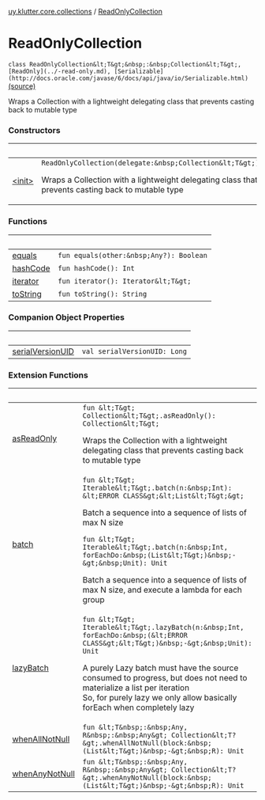 [uy.klutter.core.collections](../index.md) / [ReadOnlyCollection](.)


# ReadOnlyCollection
`class ReadOnlyCollection&lt;T&gt;&nbsp;:&nbsp;Collection&lt;T&gt;, [ReadOnly](../-read-only.md), [Serializable](http://docs.oracle.com/javase/6/docs/api/java/io/Serializable.html)` [(source)](https://github.com/kohesive/klutter/blob/master/core-jdk6/src/main/kotlin/uy/klutter/core/common/Immutable.kt#L34)

Wraps a Collection with a lightweight delegating class that prevents casting back to mutable type



### Constructors

|&nbsp;|&nbsp;|
|---|---|
| [&lt;init&gt;](-init-.md) | `ReadOnlyCollection(delegate:&nbsp;Collection&lt;T&gt;)`<p>Wraps a Collection with a lightweight delegating class that prevents casting back to mutable type</p> |

### Functions

|&nbsp;|&nbsp;|
|---|---|
| [equals](equals.md) | `fun equals(other:&nbsp;Any?): Boolean` |
| [hashCode](hash-code.md) | `fun hashCode(): Int` |
| [iterator](iterator.md) | `fun iterator(): Iterator&lt;T&gt;` |
| [toString](to-string.md) | `fun toString(): String` |

### Companion Object Properties

|&nbsp;|&nbsp;|
|---|---|
| [serialVersionUID](serial-version-u-i-d.md) | `val serialVersionUID: Long` |

### Extension Functions

|&nbsp;|&nbsp;|
|---|---|
| [asReadOnly](../kotlin.collections.-collection/as-read-only.md) | `fun &lt;T&gt; Collection&lt;T&gt;.asReadOnly(): Collection&lt;T&gt;`<p>Wraps the Collection with a lightweight delegating class that prevents casting back to mutable type</p> |
| [batch](../kotlin.collections.-iterable/batch.md) | `fun &lt;T&gt; Iterable&lt;T&gt;.batch(n:&nbsp;Int): &lt;ERROR CLASS&gt;&lt;List&lt;T&gt;&gt;`<p>Batch a sequence into a sequence of lists of max N size</p>`fun &lt;T&gt; Iterable&lt;T&gt;.batch(n:&nbsp;Int, forEachDo:&nbsp;(List&lt;T&gt;)&nbsp;-&gt;&nbsp;Unit): Unit`<p>Batch a sequence into a sequence of lists of max N size, and execute a lambda for each group</p> |
| [lazyBatch](../kotlin.collections.-iterable/lazy-batch.md) | `fun &lt;T&gt; Iterable&lt;T&gt;.lazyBatch(n:&nbsp;Int, forEachDo:&nbsp;(&lt;ERROR CLASS&gt;&lt;T&gt;)&nbsp;-&gt;&nbsp;Unit): Unit`<p>A purely Lazy batch must have the source consumed to progress, but does not need to materialize a list per iteration<br/>So, for purely lazy we only allow basically forEach when completely lazy</p> |
| [whenAllNotNull](../../uy.klutter.core.common/kotlin.collections.-collection/when-all-not-null.md) | `fun &lt;T&nbsp;:&nbsp;Any, R&nbsp;:&nbsp;Any&gt; Collection&lt;T?&gt;.whenAllNotNull(block:&nbsp;(List&lt;T&gt;)&nbsp;-&gt;&nbsp;R): Unit` |
| [whenAnyNotNull](../../uy.klutter.core.common/kotlin.collections.-collection/when-any-not-null.md) | `fun &lt;T&nbsp;:&nbsp;Any, R&nbsp;:&nbsp;Any&gt; Collection&lt;T?&gt;.whenAnyNotNull(block:&nbsp;(List&lt;T&gt;)&nbsp;-&gt;&nbsp;R): Unit` |

